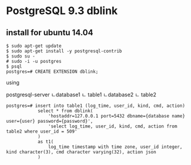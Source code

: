 # PostgreSQL 9.3 dblink

## install for ubuntu 14.04

```linux
$ sudo apt-get update         
$ sudo apt-get install -y postgresql-contrib
$ sudo su -
# sudo -i -u postgres
$ psql
postgres=# CREATE EXTENSION dblink;
```

using

postgresql-server
ㄴdatabase1
	ㄴ table1
ㄴdatabase2
	ㄴ table2

```linux
postgres=# insert into table1 (log_time, user_id, kind, cmd, action)
			select * from dblink(
				'hostaddr=127.0.0.1 port=5432 dbname={database name} user={user} password={password}',
				'select log_time, user_id, kind, cmd, action from table2 where user_id = 509'
			) 
			as t1(
				log_time timestamp with time zone, user_id integer, kind character(3), cmd character varying(32), action json
			) 
```